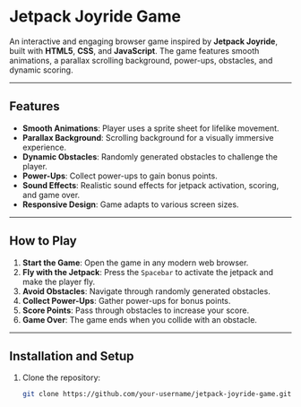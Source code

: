 # Jetpack Joyride Game

An interactive and engaging browser game inspired by **Jetpack Joyride**, built with **HTML5**, **CSS**, and **JavaScript**. The game features smooth animations, a parallax scrolling background, power-ups, obstacles, and dynamic scoring.

---

## Features
- **Smooth Animations**: Player uses a sprite sheet for lifelike movement.
- **Parallax Background**: Scrolling background for a visually immersive experience.
- **Dynamic Obstacles**: Randomly generated obstacles to challenge the player.
- **Power-Ups**: Collect power-ups to gain bonus points.
- **Sound Effects**: Realistic sound effects for jetpack activation, scoring, and game over.
- **Responsive Design**: Game adapts to various screen sizes.

---

## How to Play
1. **Start the Game**: Open the game in any modern web browser.
2. **Fly with the Jetpack**: Press the `Spacebar` to activate the jetpack and make the player fly.
3. **Avoid Obstacles**: Navigate through randomly generated obstacles.
4. **Collect Power-Ups**: Gather power-ups for bonus points.
5. **Score Points**: Pass through obstacles to increase your score.
6. **Game Over**: The game ends when you collide with an obstacle.

---

## Installation and Setup
1. Clone the repository:
   ```bash
   git clone https://github.com/your-username/jetpack-joyride-game.git

